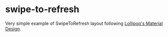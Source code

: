 swipe-to-refresh
================

Very simple example of SwipeToRefresh layout following [Lollipop's Material Design](http://www.google.com/design/spec/patterns/swipe-to-refresh.html).
